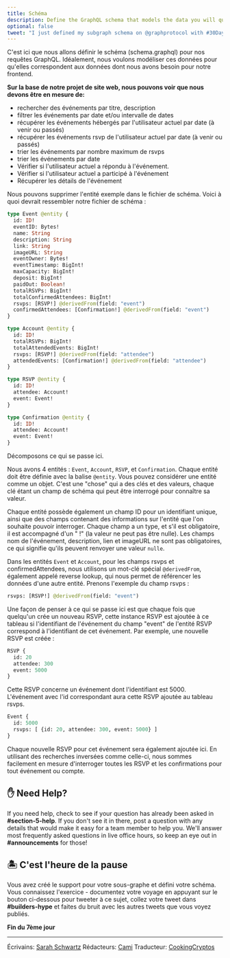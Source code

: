 ```yaml
---
title: Schéma
description: Define the GraphQL schema that models the data you will query from your subgraph.
optional: false
tweet: "I just defined my subgraph schema on @graphprotocol with #30DaysofWeb3 @womenbuildweb3 👾"
---
```


C'est ici que nous allons définir le schéma (schema.graphql) pour nos requêtes GraphQL. Idéalement, nous voulons modéliser ces données pour qu'elles correspondent aux données dont nous avons besoin pour notre frontend.

**Sur la base de notre projet de site web, nous pouvons voir que nous devons être en mesure de:**

- rechercher des événements par titre, description
- filtrer les événements par date et/ou intervalle de dates
- récupérer les événements hébergés par l'utilisateur actuel par date (à venir ou passés)
- récupérer les événements rsvp de l'utilisateur actuel par date (à venir ou passés)
- trier les événements par nombre maximum de rsvps
- trier les événements par date
- Vérifier si l'utilisateur actuel a répondu à l'événement.
- Vérifier si l'utilisateur actuel a participé à l'événement
- Récupérer les détails de l'événement

Nous pouvons supprimer l'entité exemple dans le fichier de schéma. Voici à quoi devrait ressembler notre fichier de schéma :

```graphql
type Event @entity {
  id: ID!
  eventID: Bytes!
  name: String
  description: String
  link: String
  imageURL: String
  eventOwner: Bytes!
  eventTimestamp: BigInt!
  maxCapacity: BigInt!
  deposit: BigInt!
  paidOut: Boolean!
  totalRSVPs: BigInt!
  totalConfirmedAttendees: BigInt!
  rsvps: [RSVP!] @derivedFrom(field: "event")
  confirmedAttendees: [Confirmation!] @derivedFrom(field: "event")
}

type Account @entity {
  id: ID!
  totalRSVPs: BigInt!
  totalAttendedEvents: BigInt!
  rsvps: [RSVP!] @derivedFrom(field: "attendee")
  attendedEvents: [Confirmation!] @derivedFrom(field: "attendee")
}

type RSVP @entity {
  id: ID!
  attendee: Account!
  event: Event!
}

type Confirmation @entity {
  id: ID!
  attendee: Account!
  event: Event!
}
```

Décomposons ce qui se passe ici.

Nous avons 4 entités : `Event`, `Account`, `RSVP`, et `Confirmation`. Chaque entité doit être définie avec la balise `@entity`. Vous pouvez considérer une entité comme un objet. C'est une "chose" qui a des clés et des valeurs, chaque clé étant un champ de schéma qui peut être interrogé pour connaître sa valeur.

Chaque entité possède également un champ ID pour un identifiant unique, ainsi que des champs contenant des informations sur l'entité que l'on souhaite pouvoir interroger. Chaque champ a un type, et s'il est obligatoire, il est accompagné d'un " !" (la valeur ne peut pas être nulle). Les champs nom de l'événement, description, lien et imageURL ne sont pas obligatoires, ce qui signifie qu'ils peuvent renvoyer une valeur `nulle`.

Dans les entités `Event` et `Account`, pour les champs rsvps et confirmedAttendees, nous utilisons un mot-clé spécial `@derivedFrom`, également appelé reverse lookup, qui nous permet de référencer les données d'une autre entité. Prenons l'exemple du champ rsvps :

```graphql
rsvps: [RSVP!] @derivedFrom(field: "event")
```

Une façon de penser à ce qui se passe ici est que chaque fois que quelqu'un crée un nouveau RSVP, cette instance RSVP est ajoutée à ce tableau si l'identifiant de l'événement du champ "event" de l'entité RSVP correspond à l'identifiant de cet événement. Par exemple, une nouvelle RSVP est créée :

```graphql
RSVP {
  id: 20
  attendee: 300
  event: 5000
}
```

Cette RSVP concerne un événement dont l'identifiant est 5000. L'événement avec l'id correspondant aura cette RSVP ajoutée au tableau rsvps.

```graphql
Event {
  id: 5000
  rsvps: [ {id: 20, attendee: 300, event: 5000} ]
}
```

Chaque nouvelle RSVP pour cet événement sera également ajoutée ici. En utilisant des recherches inversées comme celle-ci, nous sommes facilement en mesure d'interroger toutes les RSVP et les confirmations pour tout événement ou compte.

## ✋ Need Help?

If you need help, check to see if your question has already been asked in **#section-5-help**. If you don't see it in there, post a question with any details that would make it easy for a team member to help you. We'll answer most frequently asked questions in live office hours, so keep an eye out in **#announcements** for those!

## 🏝 C'est l'heure de la pause

Vous avez créé le support pour votre sous-graphe et défini votre schéma. Vous connaissez l'exercice - documentez votre voyage en appuyant sur le bouton ci-dessous pour tweeter à ce sujet, collez votre tweet dans **#builders-hype** et faites du bruit avec les autres tweets que vous voyez publiés.

**Fin du 7ème jour**

---

Écrivains: [Sarah Schwartz](https://twitter.com/schwartzswartz)
Rédacteurs: [Cami](https://twitter.com/camiinthisthang)
Traducteur: [CookingCryptos](https://twitter.com/CookingCryptos)
